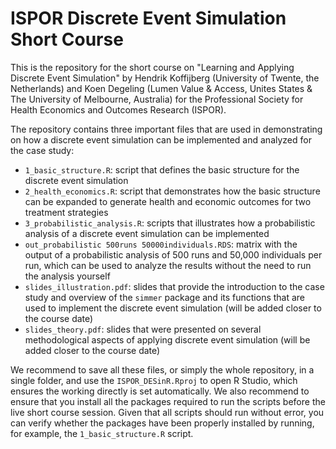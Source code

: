 # ISPOR Discrete Event Simulation Short Course

This is the repository for the short course on "Learning and Applying Discrete Event Simulation" by Hendrik Koffijberg (University of Twente, the Netherlands) and Koen Degeling (Lumen Value & Access, Unites States & The University of Melbourne, Australia) for the Professional Society for Health Economics and Outcomes Research (ISPOR).

The repository contains three important files that are used in demonstrating on how a discrete event simulation can be implemented and analyzed for the case study:

* `1_basic_structure.R`: script that defines the basic structure for the discrete event simulation
* `2_health_economics.R`: script that demonstrates how the basic structure can be expanded to generate health and economic outcomes for two treatment strategies
* `3_probabilistic_analysis.R`: scripts that illustrates how a probabilistic analysis of a discrete event simulation can be implemented 
* `out_probabilistic 500runs 50000individuals.RDS`: matrix with the output of a probabilistic analysis of 500 runs and 50,000 individuals per run, which can be used to analyze the results without the need to run the analysis yourself
* `slides_illustration.pdf`: slides that provide the introduction to the case study and overview of the `simmer` package and its functions that are used to implement the discrete event simulation (will be added closer to the course date)
* `slides_theory.pdf`: slides that were presented on several methodological aspects of applying discrete event simulation (will be added closer to the course date)

We recommend to save all these files, or simply the whole repository, in a single folder, and use the `ISPOR_DESinR.Rproj` to open R Studio, which ensures the working directly is set automatically. We also recommend to ensure that you install all the packages required to run the scripts before the live short course session. Given that all scripts should run without error, you can verify whether the packages have been properly installed by running, for example, the `1_basic_structure.R` script.
